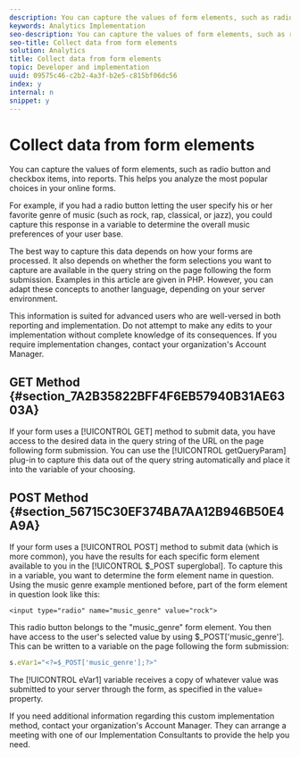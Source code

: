 ```yaml
---
description: You can capture the values of form elements, such as radio button and checkbox items, into reports. This helps you analyze the most popular choices in your online forms.
keywords: Analytics Implementation
seo-description: You can capture the values of form elements, such as radio button and checkbox items, into reports. This helps you analyze the most popular choices in your online forms.
seo-title: Collect data from form elements
solution: Analytics
title: Collect data from form elements
topic: Developer and implementation
uuid: 09575c46-c2b2-4a3f-b2e5-c815bf06dc56
index: y
internal: n
snippet: y
---
```


# Collect data from form elements

You can capture the values of form elements, such as radio button and checkbox items, into reports. This helps you analyze the most popular choices in your online forms.

 For example, if you had a radio button letting the user specify his or her favorite genre of music (such as rock, rap, classical, or jazz), you could capture this response in a variable to determine the overall music preferences of your user base.

The best way to capture this data depends on how your forms are processed. It also depends on whether the form selections you want to capture are available in the query string on the page following the form submission. Examples in this article are given in PHP. However, you can adapt these concepts to another language, depending on your server environment.

This information is suited for advanced users who are well-versed in both reporting and implementation. Do not attempt to make any edits to your implementation without complete knowledge of its consequences. If you require implementation changes, contact your organization's Account Manager.

## GET Method {#section_7A2B35822BFF4F6EB57940B31AE6303A}

If your form uses a [!UICONTROL GET] method to submit data, you have access to the desired data in the query string of the URL on the page following form submission. You can use the [!UICONTROL getQueryParam] plug-in to capture this data out of the query string automatically and place it into the variable of your choosing.

## POST Method {#section_56715C30EF374BA7AA12B946B50E4A9A}

If your form uses a [!UICONTROL POST] method to submit data (which is more common), you have the results for each specific form element available to you in the [!UICONTROL $_POST superglobal]. To capture this in a variable, you want to determine the form element name in question. Using the music genre example mentioned before, part of the form element in question look like this:

```
<input type="radio" name="music_genre" value="rock">
```

This radio button belongs to the "music_genre" form element. You then have access to the user's selected value by using $_POST['music_genre']. This can be written to a variable on the page following the form submission:

```js
s.eVar1="<?=$_POST['music_genre'];?>"
```

The [!UICONTROL eVar1] variable receives a copy of whatever value was submitted to your server through the form, as specified in the value= property.

If you need additional information regarding this custom implementation method, contact your organization's Account Manager. They can arrange a meeting with one of our Implementation Consultants to provide the help you need. 
